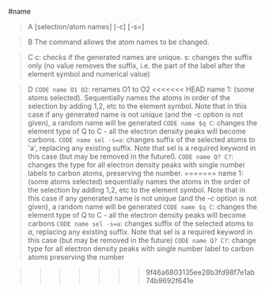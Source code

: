 #name
>A [selection/atom names] [-c] [-s=]

>B The command allows the atom names to be changed.

>C c: checks if the generated names are unique.
s: changes the suffix only (no value removes the suffix, i.e. the part of the label after the element symbol and numerical value)

>D `CODE name O1 O2`: renames O1 to O2
<<<<<<< HEAD
name 1: (some atoms selected). Sequentially names the atoms in order of the selection by adding 1,2, etc to the element symbol. Note that in this case if any generated name is not unique (and the -c option is not given), a random name will be generated
`CODE name $q C`: changes the element type of Q to C - all the electron density peaks will become carbons.
`CODE name sel -s=a`: changes suffix of the selected atoms to 'a', replacing any existing suffix. Note that sel is a required keyword in this case (but may be removed in the future0.
`CODE name Q? C?`: changes the type for all electron density peaks with single number labels to carbon atoms, preserving the number.
=======
name 1: (some atoms selected) sequentially names the atoms in the order of the selection by adding 1,2, etc to the element symbol. Note that in this case if any generated name is not unique (and the -c option is not given), a random name will be generated
`CODE name $q C`: changes the element type of Q to C - all the electron density peaks will become carbons
`CODE name sel -s=a`: changes suffix of the selected atoms to *a*, replacing any existing suffix. Note that sel is a required keyword in this case (but may be removed in the future)
`CODE name Q? C?`: change type for all electron density peaks with single number label to carbon atoms preserving the number

>>>>>>> 9f46a6803135ee28b3fd98f7e1ab74b9692f641e
